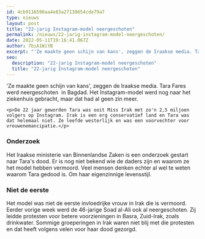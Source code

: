 ```yaml
---
id: 4cb9116598aa4e83a27138654cde79a7
type: nieuws
layout: post
title: "22-jarig Instagram-model neergeschoten"
permalink: /nieuws/22-jarig-instagram-model-neergeschoten/
date: 2022-05-11T19:16:41.067Z
author: 7biA1WiYB
excerpt: "'Ze maakte geen schijn van kans', zeggen de Iraakse media. Tara Fares werd neergeschoten  in Bagdad. Het Instagram-model werd nog naar het ziekenhuis gebracht, maar dat had al geen zin meer.  "
seo:
  description: "22-jarig Instagram-model neergeschoten"
  title: "22-jarig Instagram-model neergeschoten"
---
```

'Ze maakte geen schijn van kans', zeggen de Iraakse media. Tara Fares werd neergeschoten  in Bagdad. Het Instagram-model werd nog naar het ziekenhuis gebracht, maar dat had al geen zin meer.  

    <p>De 22 jaar geworden Tara was ooit Miss Irak met zo'n 2,5 miljoen volgers op Instagram. Irak is een erg conservatief land en Tara was dat helemaal niet. Ze leefde westerlijk en was een voorvechter voor vrouwenemancipatie.</p>
<h3>Onderzoek</h3>
<p>Het Iraakse ministerie van Binnenlandse Zaken is een onderzoek gestart naar Tara's dood. Er is nog niet bekend wie de daders zijn en waarom ze het model hebben vermoord. Veel mensen denken echter al wel te weten waarom Tara gedood is. Om haar eigenzinnige levensstijl.</p>
<h3>Niet de eerste</h3>
<p>Het model was niet de eerste invloedrijke vrouw in Irak die is vermoord. Eerder vorige week werd de 46-jarige Soad al-Ali ook al neergeschoten. Zij leidde protesten voor betere voorzieningen in Basra, Zuid-Irak, zoals drinkwater. Sommige groeperingen in Irak waren niet blij met die protesten en dat heeft volgens velen voor haar dood gezorgd.</p>
<p><div class="media media-element-container media-default"><div id="file-534773" class="file file-image file-image-oembed">

        
  
  <div class="content">
    
  </div>

  
</div>
</div>
<p> </p>  

